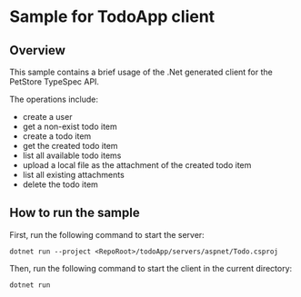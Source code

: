 # Sample for TodoApp client

## Overview

This sample contains a brief usage of the .Net generated client for the PetStore TypeSpec API.

The operations include:
- create a user
- get a non-exist todo item
- create a todo item
- get the created todo item
- list all available todo items
- upload a local file as the attachment of the created todo item
- list all existing attachments
- delete the todo item

## How to run the sample

First, run the following command to start the server:
```
dotnet run --project <RepoRoot>/todoApp/servers/aspnet/Todo.csproj
```

Then, run the following command to start the client in the current directory:
```
dotnet run
```
